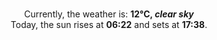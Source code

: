<p  align="center"><br/>Currently, the weather is: <b> 12°C, <i>clear sky</i></b></br>Today, the sun rises at <b>06:22</b> and sets at <b>17:38</b>.</p>